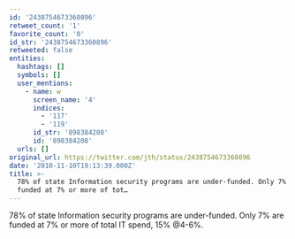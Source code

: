```yaml
---
id: '2438754673360896'
retweet_count: '1'
favorite_count: '0'
id_str: '2438754673360896'
retweeted: false
entities:
  hashtags: []
  symbols: []
  user_mentions:
    - name: w
      screen_name: '4'
      indices:
        - '117'
        - '119'
      id_str: '898384208'
      id: '898384208'
  urls: []
original_url: https://twitter.com/jth/status/2438754673360896
date: '2010-11-10T19:13:39.000Z'
title: >-
  78% of state Information security programs are under-funded. Only 7% are
  funded at 7% or more of tot…
---
```


78% of state Information security programs are under-funded. Only 7% are funded at 7% or more of total IT spend, 15% @4-6%.